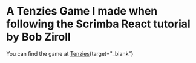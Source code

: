 # A Tenzies Game I made when following the Scrimba React tutorial by Bob Ziroll

You can find the game at [Tenzies](https://advaithca.github.io/tenzies){target="_blank"}